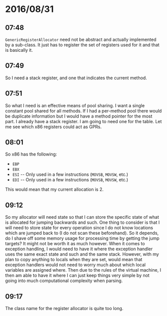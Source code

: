 # 2016/08/31

## 07:48

`GenericRegisterAllocator` need not be abstract and actually implemented by
a sub-class. It just has to register the set of registers used for it and that
is basically it.

## 07:49

So I need a stack register, and one that indicates the current method.

## 07:51

So what I need is an effective means of pool sharing. I want a single constant
pool shared for all methods. If I had a per-method pool there would be
duplicate information but I would have a method pointer for the most part. I
already have a stack register. I am going to need one for the table. Let me
see which x86 registers could act as GPRs.

## 08:01

So x86 has the following:

 * `EBP`
 * `EBX`
 * `ESI` -- Only used in a few instructions (`MOVSB`, `MOVSW`, etc.)
 * `EDI` -- Only used in a few instructions (`MOVSB`, `MOVSW`, etc.)

This would mean that my current allocation is 2.

## 09:12

So my allocator will need state so that I can store the specific state of
what is allocated for jumping backwards and such. One thing to consider is
that I will need to store state for every operation since I do not know
locations which are jumped back to (I do not scan these beforehand). So it
depends, do I shave off some memory usage for processing time by getting the
jump targets? It might not be worth it as much however. When it comes to
exception handling, I would need to have it where the exception handler uses
the same exact state and such and the same stack. However, with my plan to
copy anything to locals when they are set, would mean that exception handlers
would not need to worry much about which local variables are assigned where.
Then due to the rules of the virtual machine, I then am able to have it where
I can just keep things very simple by not going into much computational
complexity when parsing.

## 09:17

The class name for the register allocator is quite too long.

